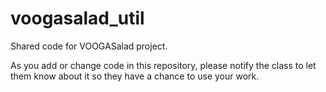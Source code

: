 voogasalad_util
===============

Shared code for VOOGASalad project.

As you add or change code in this repository, please notify the class to let them 
know about it so they have a chance to use your work.
